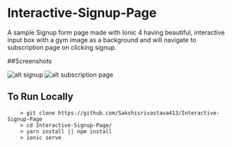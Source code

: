 # Interactive-Signup-Page

A sample Signup form page made with Ionic 4 having beautiful, interactive input box with a gym image as a background and will navigate to subscription page on clicking signup.

##Screenshots

![alt signup](https://i.ibb.co/TLJSJrR/Screenshot-2019-05-10-at-7-01-05-PM.png)
![alt subscription page](https://i.ibb.co/Z1rQp9Y/Screenshot-2019-05-10-at-6-59-49-PM.png)

## To Run Locally

``` 
    > git clone https://github.com/Sakshisrivastava413/Interactive-Signup-Page
    > cd Interactive-Signup-Page/
    > yarn install || npm install
    > ionic serve
```
